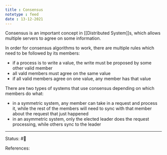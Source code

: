 ```yaml
---
title : Consensus
notetype : feed
date : 13-12-2021
---
```


Consensus is an important concept in [[Distributed System]]s, which allows multiple servers to agree on some information.

In order for consensus algorithms to work, there are multiple rules which need to be followed by its members:
- if a process is to write a value, the write must be proposed by some other valid member
- all vald members must agree on the same value
- if all valid members agree on one value, any member has that value

There are two types of systems that use consensus depending on which members do what:
- in a symmetric system, any member can take in a request and process it, while the rest of the members will need to sync with that member about the request that just happened
- in an asymmetric system, only the elected leader does the request processing, while others sync to the leader

-----

Status: #🌱 

References:
